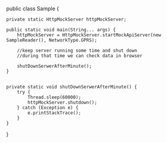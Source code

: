 public class Sample {

    private static HttpMockServer httpMockServer;

    public static void main(String... args) {
        httpMockServer = HttpMockServer.startMockApiServer(new SampleReader(), NetworkType.GPRS);

        //keep server running some time and shut down
        //during that time we can check data in browser
        
        shutDownSerwerAfterMinute();
    }


    private static void shutDownSerwerAfterMinute() {
        try {
            Thread.sleep(60000);
            httpMockServer.shutdown();
        } catch (Exception e) {
            e.printStackTrace();
        }
    }
}